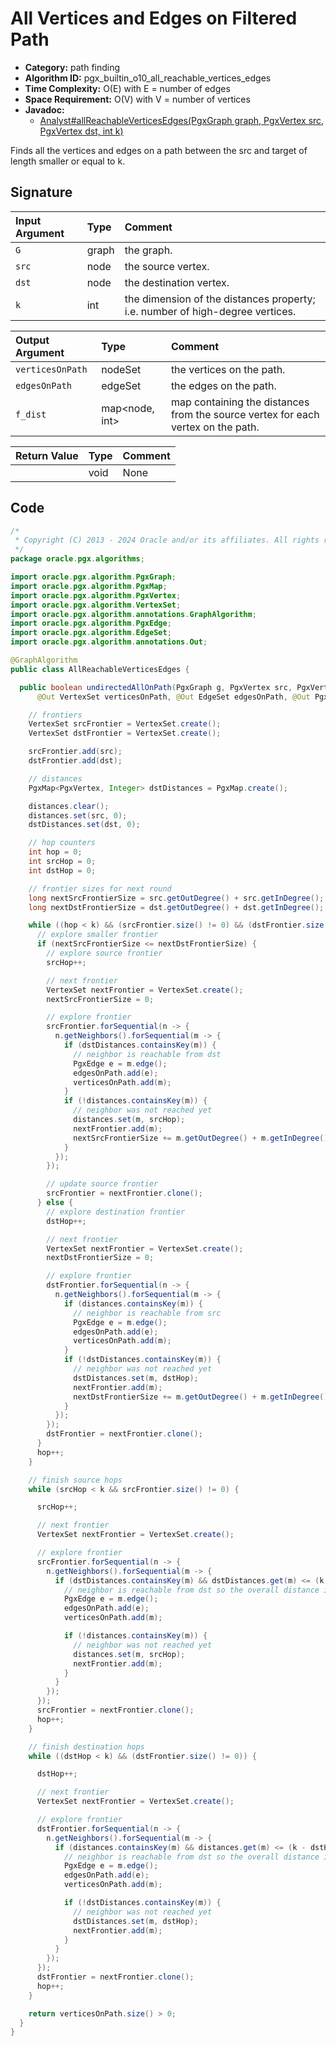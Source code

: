 # All Vertices and Edges on Filtered Path

- **Category:** path finding
- **Algorithm ID:** pgx_builtin_o10_all_reachable_vertices_edges
- **Time Complexity:** O(E) with E = number of edges
- **Space Requirement:** O(V) with V = number of vertices
- **Javadoc:** 
  - [Analyst#allReachableVerticesEdges(PgxGraph graph, PgxVertex<ID> src, PgxVertex<ID> dst, int k)](https://docs.oracle.com/en/database/oracle/property-graph/24.3/spgjv/oracle/pgx/api/Analyst.html#allReachableVerticesEdges-oracle.pgx.api.PgxGraph-oracle.pgx.api.PgxVertex-oracle.pgx.api.PgxVertex-int)

Finds all the vertices and edges on a path between the src and target of length smaller or equal to k.


## Signature

| Input Argument | Type | Comment |
| :--- | :--- | :--- |
| `G` | graph | the graph. |
| `src` | node | the source vertex. |
| `dst` | node | the destination vertex. |
| `k` | int | the dimension of the distances property; i.e. number of high-degree vertices. |

| Output Argument | Type | Comment |
| :--- | :--- | :--- |
| `verticesOnPath` | nodeSet | the vertices on the path. |
| `edgesOnPath` | edgeSet | the edges on the path. |
| `f_dist` | map<node, int> | map containing the distances from the source vertex for each vertex on the path. |

| Return Value | Type | Comment |
| :--- | :--- | :--- |
| | void | None |

## Code

```java
/*
 * Copyright (C) 2013 - 2024 Oracle and/or its affiliates. All rights reserved.
 */
package oracle.pgx.algorithms;

import oracle.pgx.algorithm.PgxGraph;
import oracle.pgx.algorithm.PgxMap;
import oracle.pgx.algorithm.PgxVertex;
import oracle.pgx.algorithm.VertexSet;
import oracle.pgx.algorithm.annotations.GraphAlgorithm;
import oracle.pgx.algorithm.PgxEdge;
import oracle.pgx.algorithm.EdgeSet;
import oracle.pgx.algorithm.annotations.Out;

@GraphAlgorithm
public class AllReachableVerticesEdges {

  public boolean undirectedAllOnPath(PgxGraph g, PgxVertex src, PgxVertex dst, int k,
      @Out VertexSet verticesOnPath, @Out EdgeSet edgesOnPath, @Out PgxMap<PgxVertex, Integer> distances) {

    // frontiers
    VertexSet srcFrontier = VertexSet.create();
    VertexSet dstFrontier = VertexSet.create();

    srcFrontier.add(src);
    dstFrontier.add(dst);

    // distances
    PgxMap<PgxVertex, Integer> dstDistances = PgxMap.create();

    distances.clear();
    distances.set(src, 0);
    dstDistances.set(dst, 0);

    // hop counters
    int hop = 0;
    int srcHop = 0;
    int dstHop = 0;

    // frontier sizes for next round
    long nextSrcFrontierSize = src.getOutDegree() + src.getInDegree();
    long nextDstFrontierSize = dst.getOutDegree() + dst.getInDegree();

    while ((hop < k) && (srcFrontier.size() != 0) && (dstFrontier.size() != 0)) {
      // explore smaller frontier
      if (nextSrcFrontierSize <= nextDstFrontierSize) {
        // explore source frontier
        srcHop++;

        // next frontier
        VertexSet nextFrontier = VertexSet.create();
        nextSrcFrontierSize = 0;

        // explore frontier
        srcFrontier.forSequential(n -> {
          n.getNeighbors().forSequential(m -> {
            if (dstDistances.containsKey(m)) {
              // neighbor is reachable from dst
              PgxEdge e = m.edge();
              edgesOnPath.add(e);
              verticesOnPath.add(m);
            }
            if (!distances.containsKey(m)) {
              // neighbor was not reached yet
              distances.set(m, srcHop);
              nextFrontier.add(m);
              nextSrcFrontierSize += m.getOutDegree() + m.getInDegree();
            }
          });
        });

        // update source frontier
        srcFrontier = nextFrontier.clone();
      } else {
        // explore destination frontier
        dstHop++;

        // next frontier
        VertexSet nextFrontier = VertexSet.create();
        nextDstFrontierSize = 0;

        // explore frontier
        dstFrontier.forSequential(n -> {
          n.getNeighbors().forSequential(m -> {
            if (distances.containsKey(m)) {
              // neighbor is reachable from src
              PgxEdge e = m.edge();
              edgesOnPath.add(e);
              verticesOnPath.add(m);
            }
            if (!dstDistances.containsKey(m)) {
              // neighbor was not reached yet
              dstDistances.set(m, dstHop);
              nextFrontier.add(m);
              nextDstFrontierSize += m.getOutDegree() + m.getInDegree();
            }
          });
        });
        dstFrontier = nextFrontier.clone();
      }
      hop++;
    }

    // finish source hops
    while (srcHop < k && srcFrontier.size() != 0) {

      srcHop++;

      // next frontier
      VertexSet nextFrontier = VertexSet.create();

      // explore frontier
      srcFrontier.forSequential(n -> {
        n.getNeighbors().forSequential(m -> {
          if (dstDistances.containsKey(m) && dstDistances.get(m) <= (k - srcHop)) {
            // neighbor is reachable from dst so the overall distance is <= k
            PgxEdge e = m.edge();
            edgesOnPath.add(e);
            verticesOnPath.add(m);

            if (!distances.containsKey(m)) {
              // neighbor was not reached yet
              distances.set(m, srcHop);
              nextFrontier.add(m);
            }
          }
        });
      });
      srcFrontier = nextFrontier.clone();
      hop++;
    }

    // finish destination hops
    while ((dstHop < k) && (dstFrontier.size() != 0)) {

      dstHop++;

      // next frontier
      VertexSet nextFrontier = VertexSet.create();

      // explore frontier
      dstFrontier.forSequential(n -> {
        n.getNeighbors().forSequential(m -> {
          if (distances.containsKey(m) && distances.get(m) <= (k - dstHop)) {
            // neighbor is reachable from dst so the overall distance is <= k
            PgxEdge e = m.edge();
            edgesOnPath.add(e);
            verticesOnPath.add(m);

            if (!dstDistances.containsKey(m)) {
              // neighbor was not reached yet
              dstDistances.set(m, dstHop);
              nextFrontier.add(m);
            }
          }
        });
      });
      dstFrontier = nextFrontier.clone();
      hop++;
    }

    return verticesOnPath.size() > 0;
  }
}
```
